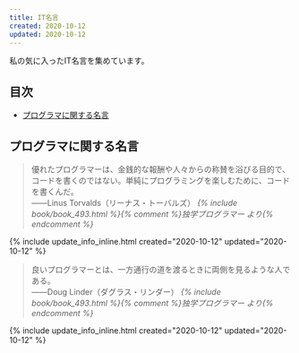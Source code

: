 ```yaml
---
title: IT名言
created: 2020-10-12
updated: 2020-10-12
---
```

私の気に入ったIT名言を集めています。

## <a name="index">目次</a>

- [プログラマに関する名言](#programmer-quote)

## <a name="programmer-quote">プログラマに関する名言</a>

> 優れたプログラマーは、金銭的な報酬や人々からの称賛を浴びる目的で、コードを書くのではない。単純にプログラミングを楽しむために、コードを書くんだ。  
> ――Linus Torvalds（リーナス・トーバルズ）
> <cite>{% include book/book_493.html %}{% comment %}独学プログラマー より{% endcomment %}</cite>
<div class="quote-updated">{% include update_info_inline.html created="2020-10-12" updated="2020-10-12" %}</div>

> 良いプログラマーとは、一方通行の道を渡るときに両側を見るような人である。  
> ――Doug Linder（ダグラス・リンダー）
> <cite>{% include book/book_493.html %}{% comment %}独学プログラマー より{% endcomment %}</cite>
<div class="quote-updated">{% include update_info_inline.html created="2020-10-12" updated="2020-10-12" %}</div>
